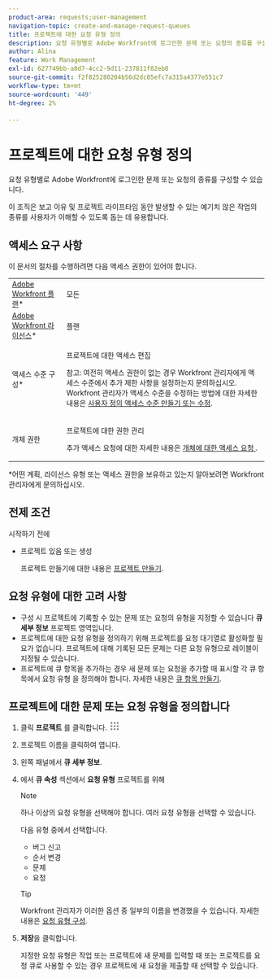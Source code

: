 ```yaml
---
product-area: requests;user-management
navigation-topic: create-and-manage-request-queues
title: 프로젝트에 대한 요청 유형 정의
description: 요청 유형별로 Adobe Workfront에 로그인한 문제 또는 요청의 종류를 구성할 수 있습니다.
author: Alina
feature: Work Management
exl-id: 627749bb-a8d7-4cc2-9d11-237811f82eb8
source-git-commit: f2f825280204b56d2dc85efc7a315a4377e551c7
workflow-type: tm+mt
source-wordcount: '449'
ht-degree: 2%

---
```


# 프로젝트에 대한 요청 유형 정의

요청 유형별로 Adobe Workfront에 로그인한 문제 또는 요청의 종류를 구성할 수 있습니다.

이 조직은 보고 이유 및 프로젝트 라이프타임 동안 발생할 수 있는 예기치 않은 작업의 종류를 사용자가 이해할 수 있도록 돕는 데 유용합니다.

## 액세스 요구 사항

이 문서의 절차를 수행하려면 다음 액세스 권한이 있어야 합니다.

<table style="table-layout:auto"> 
 <col> 
 <col> 
 <tbody> 
  <tr> 
   <td role="rowheader"><a href="https://www.workfront.com/plans" target="_blank">Adobe Workfront 플랜</a>*</td> 
   <td> <p>모든</p> </td> 
  </tr> 
  <tr> 
   <td role="rowheader"><a href="https://one.workfront.com/s/document-item?bundleId=the-new-workfront-experience&amp;topicId=Content%2FAdministration_and_Setup%2FAdd_users%2FAccess_levels_and_object_permissions%2Fwf-licenses.html&amp;_LANG=en" target="_blank">Adobe Workfront 라이선스</a>*</td> 
   <td> <p>플랜 </p> </td> 
  </tr> 
  <tr> 
   <td role="rowheader">액세스 수준 구성*</td> 
   <td> <p>프로젝트에 대한 액세스 편집</p> <p>참고: 여전히 액세스 권한이 없는 경우 Workfront 관리자에게 액세스 수준에서 추가 제한 사항을 설정하는지 문의하십시오. Workfront 관리자가 액세스 수준을 수정하는 방법에 대한 자세한 내용은 <a href="../../../administration-and-setup/add-users/configure-and-grant-access/create-modify-access-levels.md" class="MCXref xref">사용자 정의 액세스 수준 만들기 또는 수정</a>.</p> </td> 
  </tr> 
  <tr> 
   <td role="rowheader">개체 권한</td> 
   <td> <p>프로젝트에 대한 권한 관리</p> <p>추가 액세스 요청에 대한 자세한 내용은 <a href="../../../workfront-basics/grant-and-request-access-to-objects/request-access.md" class="MCXref xref">개체에 대한 액세스 요청 </a>.</p> </td> 
  </tr> 
 </tbody> 
</table>

&#42;어떤 계획, 라이선스 유형 또는 액세스 권한을 보유하고 있는지 알아보려면 Workfront 관리자에게 문의하십시오.

## 전제 조건

시작하기 전에

* 프로젝트 있음 또는 생성

   프로젝트 만들기에 대한 내용은 [프로젝트 만들기](../../../manage-work/projects/create-projects/create-project.md).

## 요청 유형에 대한 고려 사항

* 구성 시 프로젝트에 기록할 수 있는 문제 또는 요청의 유형을 지정할 수 있습니다 **큐 세부 정보** 프로젝트 영역입니다.
* 프로젝트에 대한 요청 유형을 정의하기 위해 프로젝트를 요청 대기열로 활성화할 필요가 없습니다. 프로젝트에 대해 기록된 모든 문제는 다른 요청 유형으로 레이블이 지정될 수 있습니다.
* 프로젝트에 큐 항목을 추가하는 경우 새 문제 또는 요청을 추가할 때 표시할 각 큐 항목에서 요청 유형 을 정의해야 합니다. 자세한 내용은 [큐 항목 만들기](../../../manage-work/requests/create-and-manage-request-queues/create-queue-topics.md).

## 프로젝트에 대한 문제 또는 요청 유형을 정의합니다

1. 클릭 **프로젝트** 를 클릭합니다. ![](assets/main-menu-icon.png)

1. 프로젝트 이름을 클릭하여 엽니다.
1. 왼쪽 패널에서 **큐 세부 정보**.
1. 에서 **큐 속성** 섹션에서 **요청 유형** 프로젝트를 위해

   >[!NOTE]
   >
   >하나 이상의 요청 유형을 선택해야 합니다. 여러 요청 유형을 선택할 수 있습니다.

   다음 유형 중에서 선택합니다.

   * 버그 신고
   * 순서 변경
   * 문제
   * 요청

   >[!TIP]
   >
   >Workfront 관리자가 이러한 옵션 중 일부의 이름을 변경했을 수 있습니다. 자세한 내용은 [요청 유형 구성](../../../administration-and-setup/set-up-workfront/configure-system-defaults/configure-request-types.md).

1. **저장**&#x200B;을 클릭합니다.

   지정한 요청 유형은 작업 또는 프로젝트에 새 문제를 입력할 때 또는 프로젝트를 요청 큐로 사용할 수 있는 경우 프로젝트에 새 요청을 제출할 때 선택할 수 있습니다.
